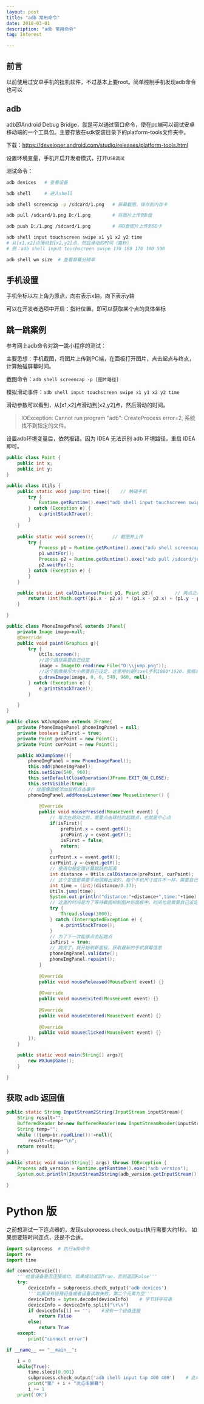 ```yaml
---
layout: post
title: "adb 常用命令"
date: 2018-03-01
description: "adb 常用命令"
tag: Interest

---
```


## 前言

以前使用过安卓手机的挂机软件，不过基本上要root。简单控制手机发现adb命令也可以


## adb

adb即Android Debug Bridge，就是可以通过窗口命令，使在pc端可以调试安卓移动端的一个工具包。主要存放在sdk安装目录下的platform-tools文件夹中。

下载：https://developer.android.com/studio/releases/platform-tools.html

设置环境变量，手机开启开发者模式，打开`USB调试`

测试命令：

```sh
adb devices   # 查看设备

adb shell     # 进入shell

adb shell screencap -p /sdcard/1.png   # 屏幕截图，保存到内存卡

adb pull /sdcard/1.png D:/1.png        # 将图片上传到D盘

adb push D:/1.png /sdcard/1.png        # 将D盘图片上传到SD卡

adb shell input touchscreen swipe x1 y1 x2 y2 time  
# 从[x1,x2]点滑动到[x2,y2]点，然后滑动的时间（毫秒）
# 例：adb shell input touchscreen swipe 170 180 170 180 500

adb shell wm size  # 查看屏幕分辨率

```


## 手机设置

手机坐标以左上角为原点，向右表示x轴，向下表示y轴

可以在开发者选项中开启：指针位置。即可以获取某个点的具体坐标


## 跳一跳案例

参考网上adb命令对跳一跳小程序的测试：

主要思想：手机截图，将图片上传到PC端，在面板打开图片，点击起点与终点，计算触碰屏幕时间。


截图命令：`adb shell screencap -p [图片路径]`

模拟滑动事件：`adb shell input touchscreen swipe x1 y1 x2 y2 time`

滑动参数可以看到，从[x1,x2]点滑动到[x2,y2]点，然后滑动的时间。


> IOException: Cannot run program "adb": CreateProcess error=2, 系统找不到指定的文件。

设置adb环境变量后，依然报错。因为 IDEA 无法识别 adb 环境路径，重启 IDEA 即可。



```java
public class Point {
	public int x;
	public int y;
}
```

```java
public class Utils {	
	public static void jump(int time){    // 触碰手机
		try {
	        Runtime.getRuntime().exec("adb shell input touchscreen swipe 170 187 170 187 " + time);
	    } catch (Exception e) {
	        e.printStackTrace();
	    }
	}
	
	public static void screen(){       // 截图并上传
		try {
	        Process p1 = Runtime.getRuntime().exec("adb shell screencap -p /sdcard/jump.png");
	        p1.waitFor();
	        Process p2 = Runtime.getRuntime().exec("adb pull /sdcard/jump.png D:\\jump.png");
	        p2.waitFor();
	    } catch (Exception e) {
	    }
	}

	public static int calDistance(Point p1, Point p2){        // 两点之间的距离
		return (int)Math.sqrt((p1.x - p2.x) * (p1.x - p2.x) + (p1.y - p2.y) * (p1.y - p2.y));
	}

}
```

```java
public class PhoneImagePanel extends JPanel{
	private Image image=null; 
	@Override
	public void paint(Graphics g){
		try {
			Utils.screen();
			//这个路径需要自己设定
			image = ImageIO.read(new File("D:\\jump.png"));
			//这个图像展示大小需要自己设定，这里用的是Pixel手机1080*1920，我缩减一半
			g.drawImage(image, 0, 0, 540, 960, null);
		} catch (Exception e) {
			e.printStackTrace();
		}

	}
}
```

```java
public class WXJumpGame extends JFrame{
	private PhoneImagePanel phoneImgPanel = null;
	private boolean isFirst = true;
	private Point prePoint = new Point();
	private Point curPoint = new Point();

	public WXJumpGame(){
		phoneImgPanel = new PhoneImagePanel();
		this.add(phoneImgPanel);
		this.setSize(540, 960);
		this.setDefaultCloseOperation(JFrame.EXIT_ON_CLOSE);
		this.setVisible(true);
		// 给图像面板添加鼠标点击事件
		phoneImgPanel.addMouseListener(new MouseListener() {
			
			@Override
			public void mousePressed(MouseEvent event) {
				// 每次在跳动之前，需要点击球柱的起跳点，也就是中心点
				if(isFirst){
					prePoint.x = event.getX();
					prePoint.y = event.getY();
					isFirst = false;
					return;
				}
				curPoint.x = event.getX();
				curPoint.y = event.getY();
				// 使用勾股定理计算跳跃的距离
				int distance = Utils.calDistance(prePoint, curPoint);
				// 这个定值是需要手动调解出来的，每个手机尺寸或许不一样，需要自己手动调节
				int time = (int)(distance/0.37);
				Utils.jump(time);
				System.out.println("distance:"+distance+",time:"+time);
				// 这里的时间是为了等待截图绘制图片到面板中，时间也是需要自己设定，不然图像绘制会出现错乱
				try {
					Thread.sleep(3000);
				} catch (InterruptedException e) {
					e.printStackTrace();
				}
				// 为了下一次能够点击起跳点
				isFirst = true;
				// 跳完了，就开始刷新面板，获取最新的手机屏幕信息
				phoneImgPanel.validate();
				phoneImgPanel.repaint();
			}
			
			@Override
			public void mouseReleased(MouseEvent event) {}
			
			@Override
			public void mouseExited(MouseEvent event) {}
			
			@Override
			public void mouseEntered(MouseEvent event) {}
			
			@Override
			public void mouseClicked(MouseEvent event) {}
		});
	}

	public static void main(String[] args){
		new WXJumpGame();
	}

}
```

## 获取 adb 返回值

```java
public static String InputStream2String(InputStream inputStream){
    String result="";
    BufferedReader br=new BufferedReader(new InputStreamReader(inputStream));
    String temp="";
    while ((temp=br.readLine())!=null){
        result+=temp+"\n";
    return result;
}

public static void main(String[] args) throws IOException {
    Process adb_version = Runtime.getRuntime().exec("adb version");
    System.out.println(InputStream2String(adb_version.getInputStream()));

}
```

# Python 版

之前想测试一下连点器的，发现subprocess.check_output执行需要大约1秒。
如果想要短时间连点，还是不合适。

```python
import subprocess  # 执行adb命令
import re
import time

def connectDevcie():
    '''检查设备是否连接成功，如果成功返回True，否则返回False'''
    try:
        deviceInfo = subprocess.check_output('adb devices')
        '''如果没有链接设备或者设备读取失败，第二个元素为空'''
        deviceInfo = bytes.decode(deviceInfo)    # 字节转字符串
        deviceInfo = deviceInfo.split("\r\n")
        if deviceInfo[1] == '':    #没有一个设备连接
            return False
        else:
            return True
    except:
        print("connect error")

if __name__ == "__main__":

    i = 0
    while(True):
        time.sleep(0.001)
        subprocess.check_output('adb shell input tap 400 400')    # 此命令执行时间将近1s
        print("第" + i + "次点击屏幕")
        i += 1
    print('OK')
```




